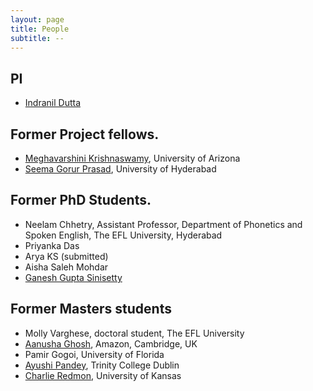 ```yaml
---
layout: page
title: People
subtitle: --
---
```


## PI
* [Indranil Dutta](indranil)

<!--## Current Phd Students

* Maumita Bhaumik
* Anannya Mondal-->

## Former Project fellows.
* [Meghavarshini Krishnaswamy](https://scholar.google.co.in/citations?user=9HzdoS0AAAAJ&hl=en), University of Arizona
* [Seema Gorur Prasad](https://scholar.google.co.in/citations?user=ALtM_ngAAAAJ&hl=en), University of Hyderabad

<!--## Masters students
* Sarath M. Chandran
* Nayana Raj
-->
## Former PhD Students.
* Neelam Chhetry, Assistant Professor, Department of Phonetics and Spoken English, The EFL University, Hyderabad
* Priyanka Das
* Arya KS (submitted)
* Aisha Saleh Mohdar
* [Ganesh Gupta Sinisetty](https://scholar.google.com/citations?user=8eeTZAYAAAAJ&hl=en)

## Former Masters students
<!--* Ushasi Banerjee-->
* Molly Varghese, doctoral student, The EFL University
* [Aanusha Ghosh](https://www.linkedin.com/in/aanusha-ghosh-96719557/), Amazon, Cambridge, UK
* Pamir Gogoi, University of Florida
* [Ayushi Pandey](https://scholar.google.co.in/citations?user=v_2A9F0AAAAJ&hl=en), Trinity College Dublin
* [Charlie Redmon](http://redmonc.github.io/), University of Kansas
<!--* Irfan Shailendra, University of Illinois at Urbana-Champaign-->
